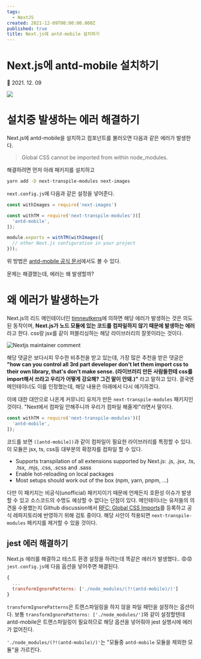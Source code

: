 ```yaml
---
tags:
  - NextJS
created: 2021-12-09T00:00:00.000Z
published: true
title: Next.js에 antd-mobile 설치하기
---
```


# Next.js에 antd-mobile 설치하기

📅 2021. 12. 09

![](https://i.imgur.com/VR6LfQM.png)
# 설치중 발생하는 에러 해결하기
Next.js에 antd-mobile을 설치하고 컴포넌트를 불러오면 다음과 같은 에러가 발생한다.
> Global CSS cannot be imported from within node_modules.

해결하려면 먼저 아래 패키지를 설치하고
```sh
yarn add -D next-transpile-modules next-images
```

`next.config.js`에 다음과 같은 설정을 넣어준다.
```js
const withImages = require('next-images')

const withTM = require('next-transpile-modules')([
  'antd-mobile',
]);

module.exports = withTM(withImages({
  // other Next.js configuration in your project
}));
```

위 방법은 [antd-mobile 공식 문서](https://mobile.ant.design/guide/ssr "antd-mobile-ssr-guide")에서도 볼 수 있다.

문제는 해결했는데, 에러는 왜 발생할까?

# 왜 에러가 발생하는가
Next.js의 리드 메인테이너인 [timneutkens](https://github.com/timneutkens "github link of nextjs maintainer")에 의하면 해당 에러가 발생하는 것은 의도된 동작이며, **Next.js가 노드 모듈에 있는 코드를 컴파일하지 않기 때문에 발생하는 에러**라고 한다. css랑 jsx를 같이 퍼블리싱하는 해당 라이브러리의 잘못이라는 것이다.

![Nextjs maintainer comment](//images.ctfassets.net/aygsdsdi1qnw/7Cif1LMSHtk6RvpqcrPXAg/f02e2fb0063f57556d0e007233e83e0b/_______________________________2021-12-09_________________2.37.05.png)

해당 댓글은 보다시피 무수한 비추천을 받고 있는데, 가장 많은 추천을 받은 댓글은 **"how can you control all 3rd part developer don't let them import css to their own library, that's don't make sense. (라이브러리 만든 사람들한테 css를 import해서 쓰라고 우리가 어떻게 강요해? 그건 말이 안돼.)"** 라고 말하고 있다. 결국엔 메인테이너도 이를 인정했는데, 해당 내용은 아래에서 다시 얘기하겠다.

이에 대한 대안으로 나온게 커뮤니티 유저가 만든 `next-transpile-modules` 패키지인 것이다. "Next에서 컴파일 안해주니까 우리가 컴파일 해줄게!"라면서 말이다.

```js
const withTM = require('next-transpile-modules')([
  'antd-mobile',
]);
```

코드를 보면 `([antd-mobile])`과 같이 컴파일이 필요한 라이브러리를 특정할 수 있다. 이 모듈은 jsx, ts, css등 대부분의 확장자를 컴파일 할 수 있다.

- Supports transpilation of all extensions supported by Next.js: .js, .jsx, .ts, .tsx, .mjs, .css, .scss and .sass
- Enable hot-reloading on local packages
- Most setups should work out of the box (npm, yarn, pnpm, ...)

다만 이 패키지는 비공식(unofficial) 패키지이기 때문에 언제든지 호환성 이슈가 발생할 수 있고 소스코드의 수명도 예상할 수 없다는 단점이 있다. 메인테이너는 유저들의 의견을 수용했는지 Github discussion에서 [RFC: Global CSS Imports](https://github.com/vercel/next.js/discussions/27953 "rfc")를 등록하고 공식 레파지토리에 반영하기 위해 검토 중이다. 해당 사안이 적용되면 `next-transpile-modules` 패키지를 제거할 수 있을 것이다.

## jest 에러 해결하기
Next.js 에러를 해결하고 테스트 환경 설정을 하려는데 똑같은 에러가 발생했다.. 😡😡
`jest.config.js`에 다음 옵션을 넣어주면 해결된다.
```js
{
  ...
  transformIgnorePatterns: ['./node_modules/(?!(antd-mobile)/)']
}
```

`transformIgnorePatterns`은 트랜스파일링을 하지 않을 파일 패턴을 설정하는 옵션이다. 보통 `transformIgnorePatterns: ['./node_modules/']`와 같이 설정할텐데 antd-mobile은 트랜스파일링이 필요하므로 해당 옵션을 넣어줘야 jest 실행시에 에러가 없어진다.

`'./node_modules/(?!(antd-mobile)/)'`는 "모듈중 `antd-mobile` 모듈을 제외한 모듈"을 가르킨다.